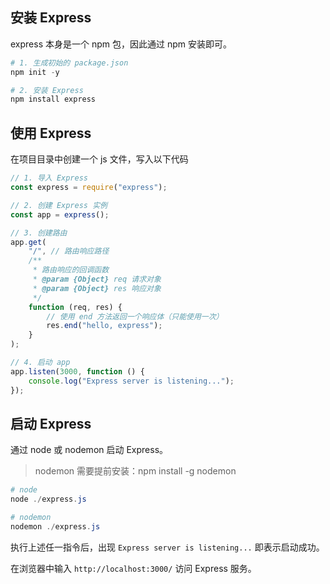## 安装 Express

express 本身是一个 npm 包，因此通过 npm 安装即可。

```powershell
# 1. 生成初始的 package.json
npm init -y

# 2. 安装 Express
npm install express
```

## 使用 Express

在项目目录中创建一个 js 文件，写入以下代码

```jsx
// 1. 导入 Express
const express = require("express");

// 2. 创建 Express 实例
const app = express();

// 3. 创建路由
app.get(
    "/", // 路由响应路径
    /**
     * 路由响应的回调函数
     * @param {Object} req 请求对象
     * @param {Object} res 响应对象
     */
    function (req, res) {
        // 使用 end 方法返回一个响应体（只能使用一次）
        res.end("hello, express");
    }
);

// 4. 启动 app
app.listen(3000, function () {
    console.log("Express server is listening...");
});
```

## 启动 Express

通过 node 或 nodemon 启动 Express。

> nodemon 需要提前安装：npm install -g nodemon
> 

```powershell
# node
node ./express.js

# nodemon
nodemon ./express.js
```

执行上述任一指令后，出现 `Express server is listening...` 即表示启动成功。

在浏览器中输入 `http://localhost:3000/` 访问 Express 服务。